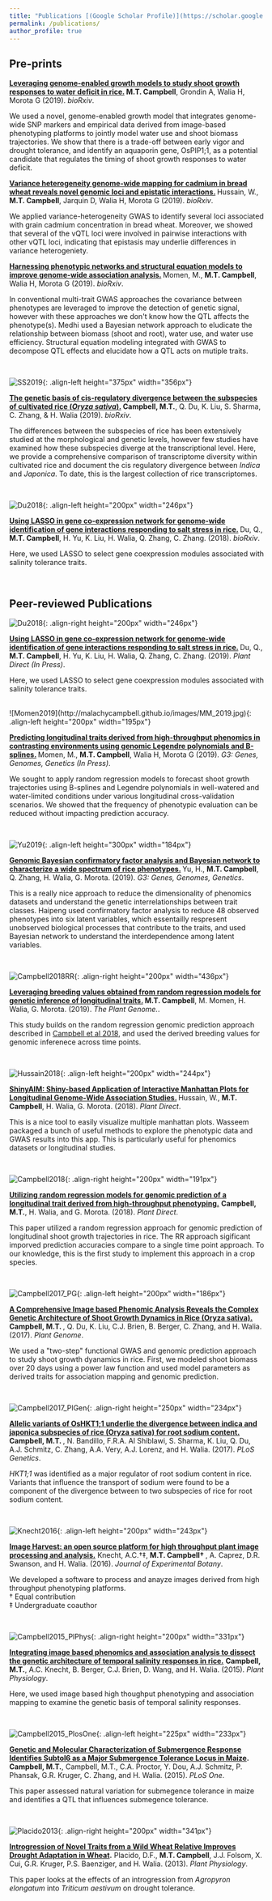 ```yaml
---
title: "Publications [(Google Scholar Profile)](https://scholar.google.com/citations?user=vwawLWcAAAAJ&hl=en)"
permalink: /publications/
author_profile: true
---
```


## Pre-prints
<b>[Leveraging genome-enabled growth models to study shoot growth responses to water deficit in rice.](http://malachycampbell.github.io/publications/2019-07-05-CGM) </b> <b>M.T. Campbell</b>, Grondin A, Walia H, Morota G (2019). <i>bioRxiv</i>.

We used a novel, genome-enabled growth model that integrates genome-wide SNP markers and empirical data derived from image-based phenotyping platforms to jointly model water use and shoot biomass trajectories. We show that there is a trade-off between early vigor and drought tolerance, and identify an aquaporin gene, OsPIP1;1, as a potential candidate that regulates the timing of shoot growth responses to water deficit.

<b>[Variance heterogeneity genome-wide mapping for cadmium in bread wheat reveals novel genomic loci and epistatic interactions.](http://malachycampbell.github.io/publications/2019-06-12-vQTL-wheat) </b> Hussain, W., <b>M.T. Campbell</b>, Jarquin D, Walia H, Morota G (2019). <i>bioRxiv</i>.

We applied variance-heterogeneity GWAS to identify several loci associated with grain cadmium concentration in bread wheat. Moreover, we showed that several of the vQTL loci were involved in pairwise interactions with other vQTL loci, indicating that epistasis may underlie differences in variance heterogeniety.

<b>[Harnessing phenotypic networks and structural equation models to improve genome-wide association analysis.](http://malachycampbell.github.io/publications/2019-02-18-Harnessing-phenotypic-networks) </b> Momen, M., <b>M.T. Campbell</b>, Walia H, Morota G (2019). <i>bioRxiv</i>.

In conventional multi-trait GWAS approaches the covariance between phenotypes are leveraged to improve the detection of genetic signal, however with these approaches we don't know how the QTL affects the phenotype(s). Medhi used a Bayesian network approach to eludicate the relationship between biomass (shoot and root), water use, and water use efficiency. Structural equation modeling integrated with GWAS to decompose QTL effects and elucidate how a QTL acts on mutiple traits.

<br>

![SS2019](http://malachycampbell.github.io/images/Campbell_2019_SS.jpg){: .align-left height="375px" width="356px"}

<b>[The genetic basis of cis-regulatory divergence between the subspecies of cultivated rice (<i>Oryza sativa</i>).](http://malachycampbell.github.io/publications/2019-01-04-The-genetic-basis-of-cis-regulatory-divergence-between-the-subspecies-of-cultivated-rice) </b> <b>Campbell, M.T.</b>, Q. Du, K. Liu, S. Sharma, C. Zhang, & H. Walia (2019). <i>bioRxiv</i>.

The differences between the subspecies of rice has been extensively studied at the morphological and genetic levels, however few studies have examined how these subspecies diverge at the transcriptional level. Here, we provide a comprehensive comparison of transcriptome diversity within cultivated rice and document the cis regulatory divergence between <i>Indica</i> and <i>Japonica</i>. To date, this is the largest collection of rice transcriptomes.

<br>

![Du2018](http://malachycampbell.github.io/images/Du_2018.jpg){: .align-left height="200px" width="246px"}

<b>[Using LASSO in gene co-expression network for genome-wide identification of gene interactions responding to salt stress in rice.](http://malachycampbell.github.io/publications/2018-6-29-Using-LASSO-in-gene-co-expression) </b> Du, Q., <b> M.T. Campbell</b>, H. Yu, K. Liu, H. Walia, Q. Zhang, C. Zhang. (2018). <i>bioRxiv</i>. 

Here, we used LASSO to select gene coexpression modules associated with salinity tolerance traits.

<br>

## Peer-reviewed Publications

![Du2018](http://malachycampbell.github.io/images/Du_2018.jpg){: .align-right height="200px" width="246px"}

<b>[Using LASSO in gene co-expression network for genome-wide identification of gene interactions responding to salt stress in rice.](http://malachycampbell.github.io/publications/2018-6-29-Using-LASSO-in-gene-co-expression) </b> Du, Q., <b> M.T. Campbell</b>, H. Yu, K. Liu, H. Walia, Q. Zhang, C. Zhang. (2019). <i>Plant Direct (In Press)</i>. 

Here, we used LASSO to select gene coexpression modules associated with salinity tolerance traits.

<br>
![Momen2019](http://malachycampbell.github.io/images/MM_2019.jpg){: .align-left height="200px" width="195px"}

<b>[Predicting longitudinal traits derived from high-throughput phenomics in contrasting environments using genomic Legendre polynomials and B-splines.](http://malachycampbell.github.io/publications/2019-05-08-Momen_2019b) </b> Momen, M., <b>M.T. Campbell</b>, Walia H, Morota G (2019). <i>G3: Genes, Genomes, Genetics (In Press)</i>.

We sought to apply random regression models to forecast shoot growth trajectories using B-splines and Legendre polynomials in well-watered and water-limited conditions under various longitudinal cross-validation scenarios. We showed that the frequency of phenotypic evaluation can be reduced without impacting prediction accuracy.

<br>

![Yu2019](http://malachycampbell.github.io/images/HpYujpg.jpg){: .align-left height="300px" width="184px"}

<b>[Genomic Bayesian confirmatory factor analysis and Bayesian network to characterize a wide spectrum of rice phenotypes.](http://malachycampbell.github.io/publications/2018-10-6-HP) </b> Yu, H., <b>M.T. Campbell</b>, Q. Zhang, H. Walia, G. Morota. (2019). <i>G3: Genes, Genomes, Genetics</i>.

This is a really nice approach to reduce the dimensionality of phenomics datasets and understand the genetic interrelationships between  trait classes. Haipeng used confirmatory factor analysis to reduce 48 observed phenotypes into six latent variables, which essentailly respresent unobserved biological processes that contribute to the traits, and used Bayesian network to understand the interdependence among latent variables.

<br>

![Campbell2018RR](http://malachycampbell.github.io/images/Man.gif){: .align-right height="200px" width="436px"}

<b>[Leveraging breeding values obtained from random regression models for genetic inference of longitudinal traits.](http://malachycampbell.github.io/publications/2019-2-9-RRGWAS) </b> <b>M.T. Campbell</b>, M. Momen, H. Walia, G. Morota. (2019). <i>The Plant Genome.</i>.

This study builds on the random regression genomic prediction approach described in [Campbell et al 2018](http://malachycampbell.github.io/publications/2018-05-11-Utilizing-random-regression-models-for-genomic-prediction-of-a-longitudinal-trait-derived-from-high-throughput-phenotyping), and used the derived breeding values for genomic inferenece across time points.

<br>

![Hussain2018](http://malachycampbell.github.io/images/Hussain_2018.jpg){: .align-left height="200px" width="244px"}

<b>[ShinyAIM: Shiny-based Application of Interactive Manhattan Plots for Longitudinal Genome-Wide Association Studies.](http://malachycampbell.github.io/publications/2018-8-1-ShinyAIM) </b> Hussain, W., <b>M.T. Campbell</b>, H. Walia, G. Morota. (2018). <i>Plant Direct</i>.

This is a nice tool to easily visualize multiple manhattan plots. Wasseem packaged a bunch of useful methods to explore the phenotypic data and GWAS results into this app. This is particularly useful for phenomics datasets or longitudinal studies.

<br>

![Campbell2018](http://malachycampbell.github.io/images/Campbell_2018_PlantDirect.jpg){: .align-right height="200px" width="191px"}

<b>[Utilizing random regression models for genomic prediction of a longitudinal trait derived from high-throughput phenotyping.](http://malachycampbell.github.io/publications/2018-05-11-Utilizing-random-regression-models-for-genomic-prediction-of-a-longitudinal-trait-derived-from-high-throughput-phenotyping)</b> <b>Campbell, M.T.</b>, H. Walia, and G. Morota. (2018). <i>Plant Direct</i>.

This paper utilized a random regression approach for genomic prediction of longitudinal shoot growth trajectories in rice. The RR approach sigificant imporved prediction accuracies compare to a single time point approach. To our knowledge, this is the first study to implement this approach in a crop species. 

<br>

![Campbell2017_PG](http://malachycampbell.github.io/images/Campbell_2017_PlantGenome.png){: .align-left height="200px" width="186px"}

<b>[A Comprehensive Image based Phenomic Analysis Reveals the Complex Genetic Architecture of Shoot Growth Dynamics in Rice (Oryza sativa).](http://malachycampbell.github.io/publications/2017-06-27-A-Comprehensive-Image-based-Phenomic-Analysis-Reveals-the-Complex-Genetic-Architecture-of-Shoot-Growth-Dynamics-in-Rice)</b> <b>Campbell, M.T. </b>, Q. Du, K. Liu, C.J. Brien, B. Berger, C. Zhang, and H. Walia. (2017). <i>Plant Genome</i>.

We used a "two-step" functional GWAS and genomic prediction approach to study shoot growth dyanamics in rice. First, we modeled shoot biomass over 20 days using a power law function and used model parameters as derived traits for association mapping and genomic prediction.

<br>

![Campbell2017_PlGen](http://malachycampbell.github.io/images/Campbell_2017_PlosGen.png){: .align-right height="250px" width="234px"}

<b>[Allelic variants of OsHKT1;1 underlie the divergence between indica and japonica subspecies of rice (Oryza sativa) for root sodium content.](http://malachycampbell.github.io/publications/2017-06-05-Allelic-variants-of-OsHKT11-underlie-the-divergence-between-indica-and-japonica-subspecies-of-rice-for-root-sodium-content)</b> <b>Campbell, M.T. </b>, N. Bandillo, F.R.A. Al Shiblawi, S. Sharma, K. Liu, Q. Du, A.J. Schmitz, C. Zhang, A.A. Very, A.J. Lorenz, and H. Walia. (2017). <i>PLoS Genetics</i>.

<i>HKT1;1</i> was identified as a major regulator of root sodium content in rice. Variants that influence the transport of sodium were found to be a component of the divergence between to two subspecies of rice for root sodium content.

<br>

![Knecht2016](http://malachycampbell.github.io/images/Knecht_2016.jpeg){: .align-left height="200px" width="243px"}

<b>[Image Harvest: an open source platform for high throughput plant image processing and analysis.](http://malachycampbell.github.io/publications/2016-04-13-Image-Harvest-an-open-source-platform-for-high-throughput-plant-image-processing-and-analysis)</b> Knecht, A.C.&#8224;&#8225;, <b>M.T. Campbell&#8224; </b>, A. Caprez, D.R. Swanson, and H. Walia. (2016). <i>Journal of Experimental Botany</i>. <br>

We developed a software to process and anayze images derived from high throughput phenotyping platforms. <br>
&#8224; Equal contribution <br>
&#8225; Undergraduate coauthor

<br>

![Campbell2015_PlPhys](http://malachycampbell.github.io/images/Campbell_2015_PlantPhys.jpg){: .align-right height="200px" width="331px"}

<b>[Integrating image based phenomics and association analysis to dissect the genetic architecture of temporal salinity responses in rice.](http://malachycampbell.github.io/publications/2015-08-01-Integrating-image-based-phenomics-and-association-analysis-to-dissect-the-genetic-architecture-of-temporal-salinity-responses-in-rice)</b> <b>Campbell, M.T.</b>, A.C. Knecht, B. Berger, C.J. Brien, D. Wang, and H. Walia. (2015). <i>Plant Physiology</i>. <br>

Here, we used image based high thoughput phenotyping and association mapping to examine the genetic basis of temporal salinity responses.

<br>

![Campbell2015_PlosOne](http://malachycampbell.github.io/images/Campbell_2015_PLoSOne.png){: .align-left height="225px" width="233px"}

<b>[Genetic and Molecular Characterization of Submergence Response Identifies Subtol6 as a Major Submergence Tolerance Locus in Maize](http://malachycampbell.github.io/publications/2015-03-25-Genetic-and-Molecular-Characterization-of-Submergence-Response-Identifies-Subtol6-as-a-Major-Submergence-Tolerance-Locus-in-Maize).</b> <b>Campbell, M.T.</b>, Campbell, M.T., C.A. Proctor, Y. Dou, A.J. Schmitz, P. Phansak, G.R. Kruger, C. Zhang, and H. Walia. (2015). <i>PLoS One</i>. <br>

This paper assessed natural variation for submegence tolerance in maize and identifies a QTL that influences submegence tolerance.
 
<br>

![Placido2013](http://malachycampbell.github.io/images/Placido_2013.jpg){: .align-right height="200px" width="341px"}

<b>[Introgression of Novel Traits from a Wild Wheat Relative Improves Drought Adaptation in Wheat](http://malachycampbell.github.io/publications/2013-10-01-Introgression-of-novel-traits-from-a-wild-wheat-relative-improves-drought-adaptation-in-wheat).</b>  Placido, D.F., <b>M.T. Campbell</b>, J.J. Folsom, X. Cui, G.R. Kruger, P.S. Baenziger, and H. Walia. (2013). <i>Plant Physiology</i>. <br>

This paper looks at the effects of an introgression from <i>Agropyron elongatum</i> into <i>Triticum aestivum</i> on drought tolerance.
